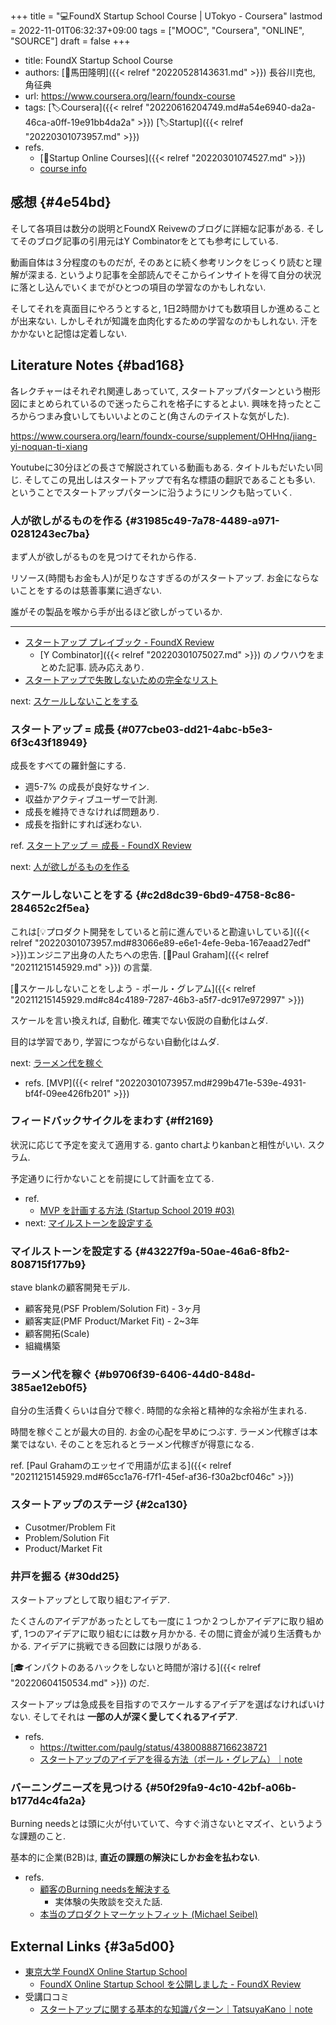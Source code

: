 +++
title = "💻FoundX Startup School Course | UTokyo - Coursera"
lastmod = 2022-11-01T06:32:37+09:00
tags = ["MOOC", "Coursera", "ONLINE", "SOURCE"]
draft = false
+++

-   title: FoundX Startup School Course
-   authors: [👨馬田隆明]({{< relref "20220528143631.md" >}}) 長谷川克也, 角征典
-   url: <https://www.coursera.org/learn/foundx-course>
-   tags: [🏷Coursera]({{< relref "20220616204749.md#a54e6940-da2a-46ca-a0ff-19e91bb4da2a" >}}) [🏷Startup]({{< relref "20220301073957.md" >}})
-   refs.
    -   [📝Startup Online Courses]({{< relref "20220301074527.md" >}})
    -   [course info](https://www.coursera.org/learn/foundx-course/home/info)


## 感想 {#4e54bd}

そして各項目は数分の説明とFoundX Reivewのブログに詳細な記事がある. そしてそのブログ記事の引用元はY Combinatorをとても参考にしている.

動画自体は３分程度のものだが, そのあとに続く参考リンクをじっくり読むと理解が深まる. というより記事を全部読んでそこからインサイトを得て自分の状況に落とし込んでいくまでがひとつの項目の学習なのかもしれない.

そしてそれを真面目にやろうとすると, 1日2時間かけても数項目しか進めることが出来ない. しかしそれが知識を血肉化するための学習なのかもしれない. 汗をかかないと記憶は定着しない.


## Literature Notes {#bad168}

各レクチャーはそれぞれ関連しあっていて, スタートアップパターンという樹形図にまとめられているので迷ったらこれを格子にするとよい. 興味を持ったところからつまみ食いしてもいいよとのこと(角さんのテイストな気がした).

<https://www.coursera.org/learn/foundx-course/supplement/OHHnq/jiang-yi-noquan-ti-xiang>

Youtubeに30分ほどの長さで解説されている動画もある. タイトルもだいたい同じ. そしてこの見出しはスタートアップで有名な標語の翻訳であることも多い. ということでスタートアップパターンに沿うようにリンクも貼っていく.


### 人が欲しがるものを作る {#31985c49-7a78-4489-a971-0281243ec7ba}

まず人が欲しがるものを見つけてそれから作る.

リソース(時間もお金も人)が足りなさすぎるのがスタートアップ. お金にならないことをするのは慈善事業に過ぎない.

誰がその製品を喉から手が出るほど欲しがっているか.

---

-   [スタートアップ プレイブック - FoundX Review](https://review.foundx.jp/entry/startup_playbook_sam_altman_y_combinator)
    -   [Y Combinator]({{< relref "20220301075027.md" >}}) のノウハウをまとめた記事. 読み応えあり.
-   [スタートアップで失敗しないための完全なリスト](https://review.foundx.jp/entry/how-not-to-fail)

next: [スケールしないことをする](#c2d8dc39-6bd9-4758-8c86-284652c2f5ea)


### スタートアップ = 成長 {#077cbe03-dd21-4abc-b5e3-6f3c43f18949}

成長をすべての羅針盤にする.

-   週5-7% の成長が良好なサイン.
-   収益かアクティブユーザーで計測.
-   成長を維持できなければ問題あり.
-   成長を指針にすれば迷わない.

ref. [スタートアップ ＝ 成長 - FoundX Review](https://review.foundx.jp/entry/startup-growth)

next: [人が欲しがるものを作る](#31985c49-7a78-4489-a971-0281243ec7ba)


### スケールしないことをする {#c2d8dc39-6bd9-4758-8c86-284652c2f5ea}

これは[💡プロダクト開発をしていると前に進んでいると勘違いしている]({{< relref "20220301073957.md#83066e89-e6e1-4efe-9eba-167eaad27edf" >}})エンジニア出身の人たちへの忠告. [👨Paul Graham]({{< relref "20211215145929.md" >}}) の言葉.

[📜スケールしないことをしよう - ポール・グレアム]({{< relref "20211215145929.md#c84c4189-7287-46b3-a5f7-dc917e972997" >}})

スケールを言い換えれば, 自動化. 確実でない仮説の自動化はムダ.

目的は学習であり, 学習につながらない自動化はムダ.

next: [ラーメン代を稼ぐ](#b9706f39-6406-44d0-848d-385ae12eb0f5)

-   refs. [MVP]({{< relref "20220301073957.md#299b471e-539e-4931-bf4f-09ee426fb201" >}})


### フィードバックサイクルをまわす {#ff2169}

状況に応じて予定を変えて適用する. ganto chartよりkanbanと相性がいい. スクラム.

予定通りに行かないことを前提にして計画を立てる.

-   ref.
    -   [MVP を計画する方法 (Startup School 2019 #03) ](https://review.foundx.jp/entry/how-to-plan-an-mvp)
-   next: [マイルストーンを設定する](#43227f9a-50ae-46a6-8fb2-808715f177b9)


### マイルストーンを設定する {#43227f9a-50ae-46a6-8fb2-808715f177b9}

stave blankの顧客開発モデル.

-   顧客発見(PSF Problem/Solution Fit) - 3ヶ月
-   顧客実証(PMF Product/Market Fit) - 2~3年
-   顧客開拓(Scale)
-   組織構築


### ラーメン代を稼ぐ {#b9706f39-6406-44d0-848d-385ae12eb0f5}

自分の生活費くらいは自分で稼ぐ. 時間的な余裕と精神的な余裕が生まれる.

時間を稼ぐことが最大の目的. お金の心配を早めにつぶす. ラーメン代稼ぎは本業ではない. そのことを忘れるとラーメン代稼ぎが得意になる.

ref. [Paul Grahamのエッセイで用語が広まる]({{< relref "20211215145929.md#65cc1a76-f7f1-45ef-af36-f30a2bcf046c" >}})


### スタートアップのステージ {#2ca130}

-   Cusotmer/Problem Fit
-   Problem/Solution Fit
-   Product/Market Fit


### 井戸を掘る {#30dd25}

スタートアップとして取り組むアイデア.

たくさんのアイデアがあったとしても一度に１つか２つしかアイデアに取り組めず, 1つのアイデアに取り組むには数ヶ月かかる. その間に資金が減り生活費もかかる. アイデアに挑戦できる回数には限りがある.

[🎓インパクトのあるハックをしないと時間が溶ける]({{< relref "20220604150534.md" >}}) のだ.

スタートアップは急成長を目指すのでスケールするアイデアを選ばなければいけない. そしてそれは **一部の人が深く愛してくれるアイデア**.

-   refs.
    -   <https://twitter.com/paulg/status/438008887166238721>
    -   [スタートアップのアイデアを得る方法（ポール・グレアム）｜note](https://note.com/abirdwhale/n/nbe59e38f2d37)


### バーニングニーズを見つける {#50f29fa9-4c10-42bf-a06b-b177d4c4fa2a}

Burning needsとは頭に火が付いていて、今すぐ消さないとマズイ、というような課題のこと.

基本的に企業(B2B)は, **直近の課題の解決にしかお金を払わない**.

-   refs.
    -   [顧客のBurning needsを解決する](https://chikathreesix.com/burning-needs)
        -   実体験の失敗談を交えた話.
    -   [本当のプロダクトマーケットフィット (Michael Seibel)](https://review.foundx.jp/entry/the-real-product-market-fit)


## External Links {#3a5d00}

-   [東京大学 FoundX Online Startup School](https://school.foundx.jp/)
    -   [FoundX Online Startup School を公開しました - FoundX Review](https://review.foundx.jp/entry/online-starutp-school)
-   受講口コミ
    -   [スタートアップに関する基本的な知識パターン｜TatsuyaKano｜note](https://note.com/tatsuoo000/n/n529c3ca89181)
